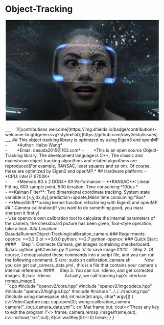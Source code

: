 # Object-Tracking
<div align="center">
  <img src="https://github.com/DasudaRunner/Object-Tracking/raw/master/icon/icon.jpg"><br><br>
</div>
___
&emsp;[![contributions welcome](https://img.shields.io/badge/contributions-welcome-brightgreen.svg?style=flat)](https://github.com/dwyl/esta/issues)
___
## This object tracking library is optimized by using Eigen3 and openMP
- &emsp;&emsp;*Author: Haibo Wang*<br>
- &emsp;&emsp;*Email: dasuda2015@163.com*
- &emsp;&emsp;*This is an open source Object-Tracking library, The development language is C++, The classic and mainstream object tracking algorithms and related algorithms are reproduced(For example, RANSAC, least squares and so on). Of course, these are optimized by Eigen3 and openMP.*
## Hardware platform:
- &emsp;&emsp;*CPU: intel i7 6700K*<br>
- &emsp;&emsp;*Memory:8G x 2 DDR4*
## Performance:
- **RANSAC**: Linear Fitting, 600 sample point, 500 iteration, Time consuming:*100us *<br>
- **Kalman Filter**: Two dimensional coordinate tracking, System state variable is [x,y,dx,dy],prediction+update,Mean time consuming:*8us*<br>
- **MeanShift**:using kernel function,refactoring with Eigen3 and openMP.
## 1.Camera calibration(If you want to do something good, you mast sharpen it firstly)<br>
- Use opencv's own calibration tool to calculate the internal parameters of the camera, the chessboard picture has been given, fool-style operation, take a look.
### Location:<br>
		DasudaRunner/Object-Tracking/calibration_camera
### Requirments:<br>
		opencv: >=3.3.0 or >=3.0.0
		python: >=2.7
		python-opencv:
### Quick Start:<br>
#### &emsp;Step 1. Connecte Camera, get images containing checkerboard.
		$./src: python getChecker.py # press 's' to save image
#### &emsp;Step 2. Of course, I encapsulated these commands into a script file, and you can  run the following command.
		$./src: sudo sh calibration_camera.sh
&emsp;&emsp;&emsp;Now you can get out_camera_data.yml , this is a file that contains your camera's internal reference.
#### &emsp;Step 3. You can run ./demo, and get corrected images.
		$./src: ./demo
&emsp;&emsp;&emsp;Actually, we call tracking.hpp's interface remap_image().<br>
```cpp
	#include "opencv2/core.hpp"
	#include "opencv2/imgcodecs.hpp"
	#include "opencv2/highgui.hpp"
	#include <opencv2/opencv.hpp>
	#include "../../../tracking.hpp"
	#include <iostream>
	using namespace std;
	int main(int argc, char* argv[])
	{
		cv::VideoCapture cap;
		cap.open(0);
		wong::calibration_camera camera("../out_camera_data.yml");
		cv::Mat frame,out;
		cout<<"Press any key to exit the program !"<<endl;
		for (;;){
			cap >> frame;
			camera.remap_image(frame,out);
			cv::imshow("src",out);
			if(cv::waitKey(5)>=0)
				break;
		}
	}
```
